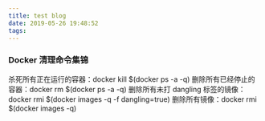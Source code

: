 ```yaml
---
title: test blog
date: 2019-05-26 19:48:52
tags:
---
```


### Docker 清理命令集锦
杀死所有正在运行的容器：docker kill $(docker ps -a -q)
删除所有已经停止的容器：docker rm $(docker ps -a -q)
删除所有未打 dangling 标签的镜像：docker rmi $(docker images -q -f dangling=true)
删除所有镜像：docker rmi $(docker images -q)
